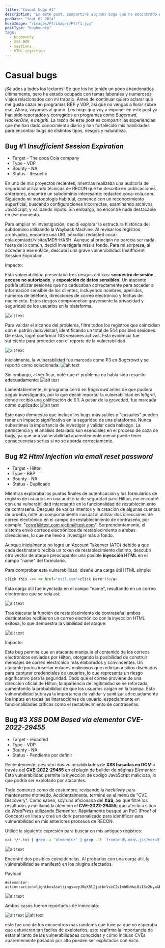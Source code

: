 ```yaml
---
title: "Casual bugs #1"
description: "En este post, compartiré algunos bugs que he encontrado de manera inesperada y fortuita. La intención es demostrar que las vulnerabilidades pueden estar en cualquier lugar; solo necesitas saber cómo buscarlas o quizás un poco de suerte."
pubDate: "Sept 02 2024"
heroImage: "/images/P4/images/P4/f1.jpg"
postType: "bugbounty"
tags: 
  - bugbounty
  - XSS-DOM
  - sessions
  - HTML-injection
---
```


# Casual bugs

¡Saludos a todos los lectores! Sé que los he tenido un poco abandonados últimamente, pero he estado ocupado con temas laborales y numerosos viajes relacionados con mi trabajo. Antes de continuar quiero aclarar que me gusta cazar en programas BBP y VDP, asi que no vengas a llorar sobre eso, Ahora, vayamos al grano. Los bugs que voy a exponer en este post ya han sido reportados y corregidos en programas como *Bugcrowd*, *HackerOne*, e *Intigriti*. La razón de este post es compartir las experiencias que me han dado conocimiento diario y han fortalecido mis habilidades para encontrar bugs de distintos tipos, riesgos y naturaleza.

## Bug #1 *Insufficient Session Expiration*

- Target - The coca Cola company
- Type - VDP
- Bounty - NA
- Status - Resuelto

En uno de mis proyectos recientes, mientras realizaba una auditoría de seguridad utilizando técnicas de RECON que he descrito en publicaciones anteriores, encontré un subdominio interesante: redacted.coca-cola.com. Siguiendo mi metodología habitual, comencé con un reconocimiento superficial, buscando configuraciones incorrectas, examinando archivos JavaScript, y validando inputs. Sin embargo, no encontré nada destacable en ese momento.


Para ampliar mi investigación, decidí explorar la estructura histórica del subdominio utilizando la Wayback Machine. Al revisar los registros archivados, encontré una URL peculiar: redacted.coca-cola.com/ads/visitar/MD5-HASH. Aunque al principio no parecía ser nada fuera de lo común, decidí investigarla más a fondo. Para mi sorpresa, al acceder a ese enlace, descubrí una grave vulnerabilidad: Insufficient Session Expiration.

Impacto:

Esta vulnerabilidad presentaba tres riesgos críticos: **secuestro de sesión**, **acceso no autorizado**, y **exposición de datos sensibles**. Un atacante podría utilizar sesiones que no caducaban correctamente para acceder a información sensible de los clientes, incluyendo nombres, apellidos, números de teléfono, direcciones de correo electrónico y fechas de nacimiento. Estos riesgos comprometían gravemente la privacidad y seguridad de los usuarios en la plataforma.

![alt text](/images/P4/image-1.png)

Para validar el alcance del problema, filtré todos los registros que coincidían con el patrón /ads/visitar/, identificando un total de 544 posibles sesiones. De estas, logré confirmar 103 sesiones activas. Esta evidencia fue suficiente para proceder con el reporte de la vulnerabilidad.

![alt text](/images/P4/image-2.png)


Inicialmente, la vulnerabilidad fue marcada como P3 en *Bugcrowd* y se reportó como solucionada:
![alt text](/images/P4/image-3.png)

Sin embargo, al verificar, noté que el problema no había sido resuelto adecuadamente:
![alt text](/images/P4/image-4.png)

Lamentablemente, el programa cerró en *Bugcrowd* antes de que pudiera seguir investigando, por lo que decidí reportar la vulnerabilidad en *Intigriti*, donde recibió una calificación de 9.1. A pesar de la gravedad, fue marcada como duplicado:
![alt text](/images/P4/image-5.png)


Este caso demuestra que incluso los bugs más sutiles y "casuales" pueden tener un impacto significativo en la seguridad de una plataforma. Nunca subestimes la importancia de investigar y validar cada hallazgo. La persistencia y el análisis detallado son esenciales en el proceso de caza de bugs, ya que una vulnerabilidad aparentemente menor puede tener consecuencias serias si no se aborda correctamente.


## Bug #2 *Html Injection via email reset password*

- Target - Hilton 
- Type - BBP
- Bounty - NA
- Status - Duplicado

Mientras exploraba los puntos finales de autenticación y los formularios de registro de usuarios en una auditoría de seguridad para Hilton, me encontré con una vulnerabilidad interesante en la funcionalidad de restablecimiento de contraseña. Después de varios intentos y la creación de algunas cuentas de prueba, noté un comportamiento inusual al utilizar dos direcciones de correo electrónico en el campo de restablecimiento de contraseña, por ejemplo: "corre1@test.com,victim@test.com". Sorprendentemente, el sistema envió correos electrónicos de restablecimiento a ambas direcciones, lo que me llevó a investigar más a fondo.

Aunque inicialmente no logré un Account Takeover (ATO) debido a que cada destinatario recibía un token de restablecimiento distinto, descubrí otro vector de ataque preocupante: una posible **inyección HTML** en el campo "name" del formulario.


Para comprobar esta vulnerabilidad, diseñé una carga útil HTML simple:
```html
click this ->> <a href="evil.com">click Here!!!</a>
```

Esta carga útil fue inyectada en el campo "name", resultando en un correo electrónico que se veía así:

![alt text](/images/P4/image-6.png)

Tras ejecutar la función de restablecimiento de contraseña, ambos destinatarios recibieron un correo electrónico con la inyección HTML exitosa, lo que demuestra la viabilidad del ataque:


![alt text](/images/P4/image-7.png)

Impacto:

Este bug permite que un atacante manipule el contenido de los correos electrónicos enviados por Hilton, otorgando la posibilidad de construir mensajes de correo electrónico más elaborados y convincentes. Un atacante podría insertar enlaces maliciosos que redirijan a sitios diseñados para capturar credenciales de usuarios, lo que representa un riesgo significativo para la seguridad. Dado que el correo proviene de una dirección oficial de Hilton, la apariencia de legitimidad se ve reforzada, aumentando la probabilidad de que los usuarios caigan en la trampa. Esta vulnerabilidad subraya la importancia de validar y sanitizar adecuadamente los inputs en todas las interacciones de usuario, especialmente en funcionalidades críticas como el restablecimiento de contraseñas.


## Bug #3 *XSS DOM Based via elementor CVE-2022-29455*

- Target - redacted 
- Type - VDP
- Bounty - NA
- Status - Pendiente por definir

Recientemente, descubrí dos vulnerabilidades de **XSS basadas en DOM** a través del **CVE-2022-29455** en el plugin de builder de páginas *Elementor*. Esta vulnerabilidad permite la inyección de código JavaScript malicioso, lo que podría ser explotado por atacantes.

Todo comenzó como de costumbre, revisando la *hacktivity* para mantenerme motivado. Accidentalmente, terminé en el menú de "CVE Discovery". Como saben, soy una aficionada del **XSS**, así que filtré los resultados y me llamó la atención el **CVE-2022-29455**, que afecta a sitios de *WordPress* utilizando *Elementor*. Rápidamente busqué un PoC (Proof of Concept) en línea y creé un dork personalizado para identificar esta vulnerabilidad en mis anteriores procesos de RECON.


Utilicé la siguiente expresión para buscar en mis antiguos registros:

```bash
cat */*.txt | grep -a "elementor" | grep -aE 'frontend\.min\.js\?ver=3\.(0\.[0-9]+|1\.[0-9]+|2\.[0-9]+|3\.[0-9]+|4\.[0-9]+|5\.[0-5])'
```

![alt text](/images/P4/image-14.png)

Encontré dos posibles coincidencias. Al probarlas con una carga útil, la vulnerabilidad se manifestó en los plugins afectados.

Payload

```
#elementor-action:action=lightbox&settings=eyJ0eXBlIjoibnVsbCIsImh0bWwiOiI8c2NyaXB0PmFsZXJ0KGRvY3VtZW50LmRvbWFpbik8L3NjcmlwdD4ifQo=
```

![alt text](/images/P4/image-13.png)

Ambos casos fueron reportados de inmediato:

![alt text](/images/P4/image-11.png) ![alt text](/images/P4/image-12.png)

este fue uno de los encuentros mas randoms que tuve ya que no esperaba que estuvieran tan faciles de explotarlos, esto reafirma la importancia de estar al tanto de las vulnerabilidades conocidas y cómo incluso CVEs aparentemente pasados por alto pueden ser explotados con éxito.